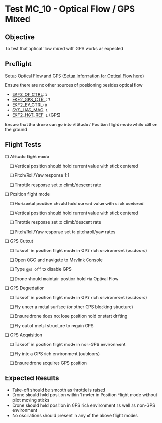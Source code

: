 # Test MC_10 - Optical Flow / GPS Mixed

## Objective

To test that optical flow mixed with GPS works as expected

## Preflight

Setup Optical Flow and GPS
([Setup Information for Optical Flow here](../sensor/optical_flow.md))

Ensure there are no other sources of positioning besides optical flow

- [EKF2_OF_CTRL](../advanced_config/parameter_reference.md#EKF2_OF_CTRL): `1`
- [EKF2_GPS_CTRL](../advanced_config/parameter_reference.md#EKF2_GPS_CTRL): `7`
- [EKF2_EV_CTRL](../advanced_config/parameter_reference.md#EKF2_EV_CTRL): `0`
- [SYS_HAS_MAG](../advanced_config/parameter_reference.md#SYS_HAS_MAG): `1`
- [EKF2_HGT_REF](../advanced_config/parameter_reference.md#EKF2_HGT_REF): `1` (GPS)

Ensure that the drone can go into Altitude / Position flight mode while still on the ground

## Flight Tests

❏ Altitude flight mode

&nbsp;&nbsp;&nbsp;&nbsp;❏ Vertical position should hold current value with stick centered

&nbsp;&nbsp;&nbsp;&nbsp;❏ Pitch/Roll/Yaw response 1:1

&nbsp;&nbsp;&nbsp;&nbsp;❏ Throttle response set to climb/descent rate

❏ Position flight mode

&nbsp;&nbsp;&nbsp;&nbsp;❏ Horizontal position should hold current value with stick centered

&nbsp;&nbsp;&nbsp;&nbsp;❏ Vertical position should hold current value with stick centered

&nbsp;&nbsp;&nbsp;&nbsp;❏ Throttle response set to climb/descent rate

&nbsp;&nbsp;&nbsp;&nbsp;❏ Pitch/Roll/Yaw response set to pitch/roll/yaw rates

❏ GPS Cutout

&nbsp;&nbsp;&nbsp;&nbsp;❏ Takeoff in position flight mode in GPS rich environment (outdoors)

&nbsp;&nbsp;&nbsp;&nbsp;❏ Open QGC and navigate to Mavlink Console

&nbsp;&nbsp;&nbsp;&nbsp;❏ Type `gps off` to disable GPS

&nbsp;&nbsp;&nbsp;&nbsp;❏ Drone should maintain postion hold via Optical Flow

❏ GPS Degredation

&nbsp;&nbsp;&nbsp;&nbsp;❏ Takeoff in position flight mode in GPS rich environment (outdoors)

&nbsp;&nbsp;&nbsp;&nbsp;❏ Fly under a metal surface (or other GPS blocking structure)

&nbsp;&nbsp;&nbsp;&nbsp;❏ Ensure drone does not lose position hold or start drifting

&nbsp;&nbsp;&nbsp;&nbsp;❏ Fly out of metal structure to regain GPS

❏ GPS Acquisition

&nbsp;&nbsp;&nbsp;&nbsp;❏ Takeoff in position flight mode in non-GPS environment

&nbsp;&nbsp;&nbsp;&nbsp;❏ Fly into a GPS rich environment (outdoors)

&nbsp;&nbsp;&nbsp;&nbsp;❏ Ensure drone acquires GPS position


## Expected Results

- Take-off should be smooth as throttle is raised
- Drone should hold position within 1 meter in Position Flight mode without pilot moving sticks
- Drone should hold position in GPS rich environment as well as non-GPS environment
- No oscillations should present in any of the above flight modes

